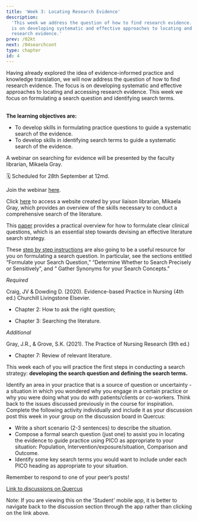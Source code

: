 ```yaml
---
title: 'Week 3: Locating Research Evidence'
description:
  'This week we address the question of how to find research evidence. The focus
  is on developing systematic and effective approaches to locating and accessing
  research evidence.'
prev: /02kt
next: /04searchcont
type: chapter
id: 4
---
```


<exercise id="1" title="Introduction">
Having already explored the idea of evidence-informed practice and knowledge translation, we will now address the question of how to find research evidence. The focus is on developing systematic and effective approaches to locating and accessing research evidence.  This week we focus on formulating a search question and identifying search terms. 
<br><br>

**The learning objectives are:**

- To develop skills in formulating practice questions to guide a systematic
  search of the evidence.
- To develop skills in identifying search terms to guide a systematic search of
  the evidence.

</exercise>

<exercise id="2" title="Webinar">

A webinar on searching for evidence will be presented by the faculty librarian,
Mikaela Gray.

🗓 Scheduled for 28th September at 12md.

Join the webinar [here](https://utoronto.zoom.us/j/86741678195).

<!-- <iframe src="https://ca-lti.bbcollab.com/recording/c73ef17b89a443e092377d25811ffe81" width="100%" height="550px" allowfullscreen></iframe>

The slidedeck from the webinar can be downloaded
<a href="https://q.utoronto.ca/courses/227089/files/15197306/download" >here</a>. -->

</exercise>

<exercise id="3" title="Structured searching modules">

Click
[here](https://gerstein.library.utoronto.ca/sites/default/public/structured-searching-nursing/#/)
to access a website created by your liaison librarian, Mikaela Gray, which
provides an overview of the skills necessary to conduct a comprehensive search
of the literature.

</exercise>

<exercise id="4" title="Formulating clinical questions">

This
<a href="https://www-jstor-org.myaccess.library.utoronto.ca/stable/25734323?pq-origsite=summon&seq=1#metadata_info_tab_contents">paper</a>
provides a practical overview for how to formulate clear clinical questions,
which is an essential step towards devising an effective literature search
strategy.

</exercise>

<exercise id="5" title="Steps for searching the literature">

These
[step by step instructions](https://guides.library.utoronto.ca/comprehensivesearching)
are also going to be a useful resource for you on formulating a search question.
In particular, see the sections entitled “Formulate your Search Question,”
“Determine Whether to Search Precisely or Sensitively”, and “ Gather Synonyms
for your Search Concepts.”

</exercise>

<exercise id="6" title="Readings">

_Required_

Craig, JV & Dowding D. (2020). Evidence-based Practice in Nursing (4th ed.)
Churchill Livingstone Elsevier.

- Chapter 2: How to ask the right question;

- Chapter 3: Searching the literature.

_Additional_

Gray, J.R., & Grove, S.K. (2021). The Practice of Nursing
Research (9th ed.)

- Chapter 7: Review of relevant literature.

</exercise>

<exercise id="6" title="Discussion board">

This week each of you will practice the first steps in conducting a search
strategy: **developing the search question and defining the search terms.**

Identify an area in your practice that is a source of question or uncertainty -
a situation in which you wondered why you engage in a certain practice or why
you were doing what you do with patients/clients or co-workers. Think back to
the issues discussed previously in the course for inspiration. Complete the
following activity individually and include it as your discussion post this week
in your group on the discussion board in Quercus:

- Write a short scenario (2-3 sentences) to describe the situation.
- Compose a formal search question (just one) to assist you in locating the
  evidence to guide practice using PICO as appropriate to your situation:
  Population, Intervention/exposure/situation, Comparison and Outcome.
- Identify some key search terms you would want to include under each PICO
  heading as appropriate to your situation.

Remember to respond to one of your peer’s posts!

<a target="_parent" href="https://q.utoronto.ca/courses/227089/discussion_topics/">Link
to discussions on Quercus</a>

<qu>Note: If you are viewing this on the 'Student' mobile app, it is better to
navigate back to the discussion section through the app rather than clicking on
the link above.</qu>

</exercise>
